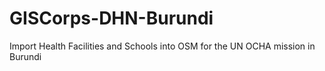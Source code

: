 # GISCorps-DHN-Burundi
Import Health Facilities and Schools into OSM for the UN OCHA mission in Burundi

